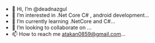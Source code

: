 - 👋 Hi, I’m @deadnazgul
- 👀 I’m interested in .Net Core C# , android development...
- 🌱 I’m currently learning .NetCore and C#...
- 💞️ I’m looking to collaborate on ...
- 📫 How to reach me atakan0859@gmail.com...

<!---
deadnazgul/deadnazgul is a ✨ special ✨ repository because its `README.md` (this file) appears on your GitHub profile.
You can click the Preview link to take a look at your changes.
--->
